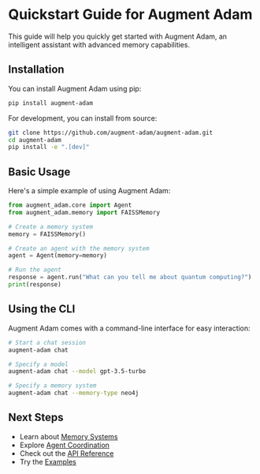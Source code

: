 # Quickstart Guide for Augment Adam

This guide will help you quickly get started with Augment Adam, an intelligent assistant with advanced memory capabilities.

## Installation

You can install Augment Adam using pip:

```bash
pip install augment-adam
```

For development, you can install from source:

```bash
git clone https://github.com/augment-adam/augment-adam.git
cd augment-adam
pip install -e ".[dev]"
```

## Basic Usage

Here's a simple example of using Augment Adam:

```python
from augment_adam.core import Agent
from augment_adam.memory import FAISSMemory

# Create a memory system
memory = FAISSMemory()

# Create an agent with the memory system
agent = Agent(memory=memory)

# Run the agent
response = agent.run("What can you tell me about quantum computing?")
print(response)
```

## Using the CLI

Augment Adam comes with a command-line interface for easy interaction:

```bash
# Start a chat session
augment-adam chat

# Specify a model
augment-adam chat --model gpt-3.5-turbo

# Specify a memory system
augment-adam chat --memory-type neo4j
```

## Next Steps

- Learn about [Memory Systems](memory_systems.md)
- Explore [Agent Coordination](agent_coordination.md)
- Check out the [API Reference](../api/index.md)
- Try the [Examples](../../examples/README.md)
